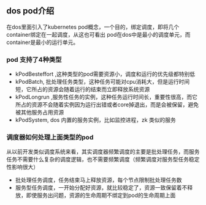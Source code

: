 ## dos pod介绍
在dos里面引入了kubernetes pod概念，一个目的，绑定调度，即将几个container绑定在一起调度，从这也可看出
pod在dos中是最小的调度单元，而container是最小的运行单元。

### pod 支持了4种类型

* kPodBesteffort ,这种类型的pod需要资源小，调度和运行的优先级都特别低
* kPodBatch, 批处理任务类型，这种任务可能对cpu消耗大，但是运行时间短，它所占的资源会随着运行的结束而立即释放系统资源
* kPodLongrun ,服务性任务的实例，这种任务运行时间长，重要性很高，而它所占的资源不会随着实例因为运行出错或者core掉退出，而是会被保留，避免被其他服务占用资源
* kPodSystem, dos 内置的服务实例，比如监控进程，zk 类似的服务

### 调度器如何处理上面类型的pod

从以前开发类似调度系统来看，其实调度器频繁调度的主要是批处理任务，而服务任务不需要什么复杂的调度逻辑，也不需要频繁调度（频繁调度对服务型任务稳定性影响很大）
* 批处理任务调度，任务结束马上释放资源，每个节点限制批处理任务数
* 服务型任务调度，一开始分配好资源，就比较稳定了，资源一致保留着不释放，即使服务出问题，资源的生命周期不绑定到pod的生命周期上面


